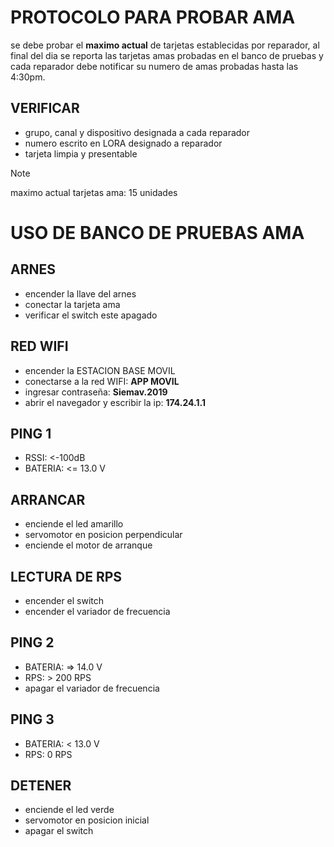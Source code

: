# PROTOCOLO PARA PROBAR AMA
se debe probar el **maximo actual** de tarjetas establecidas por reparador, al final del dia se reporta las tarjetas amas probadas en el banco de pruebas y cada reparador debe notificar su numero de amas probadas hasta las 4:30pm.
## VERIFICAR
- grupo, canal y dispositivo designada a cada reparador
- numero escrito en LORA designado a reparador
- tarjeta limpia y presentable
> [!NOTE]
> maximo actual tarjetas ama: 15 unidades

# USO DE BANCO DE PRUEBAS AMA
## ARNES
- encender la llave del arnes
- conectar la tarjeta ama 
- verificar el switch este apagado
## RED WIFI
- encender la ESTACION BASE MOVIL
- conectarse a la red WIFI: **APP MOVIL**
- ingresar contraseña: **Siemav.2019**
- abrir el navegador y escribir la ip: **174.24.1.1**
## PING 1 
- RSSI: <-100dB
- BATERIA: <= 13.0 V
## ARRANCAR
- enciende el led amarillo 
- servomotor en posicion perpendicular
- enciende el motor de arranque 
## LECTURA DE RPS 
- encender el switch
- encender el variador de frecuencia
## PING 2
- BATERIA: => 14.0 V
- RPS: > 200 RPS
- apagar el variador de frecuencia
## PING 3
- BATERIA: < 13.0 V
- RPS: 0 RPS
## DETENER 
- enciende el led verde 
- servomotor en posicion inicial
- apagar el switch


